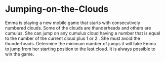 # Jumping-on-the-Clouds
Emma is playing a new mobile game that starts with consecutively numbered clouds. Some of the clouds are thunderheads and others are cumulus. She can jump on any cumulus cloud having a number that is equal to the number of the current cloud plus 1 or 2 . She must avoid the thunderheads. Determine the minimum number of jumps it will take Emma to jump from her starting position to the last cloud. It is always possible to win the game.
